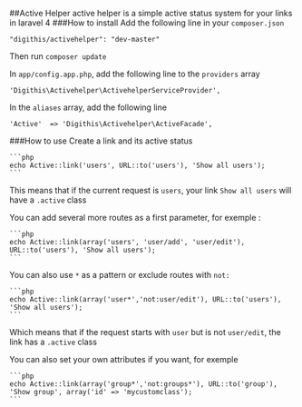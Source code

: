 ##Active Helper
active helper is a simple active status system for your links in laravel 4
###How to install
Add the following line in your `composer.json`
	
	"digithis/activehelper": "dev-master"

Then run `composer update`

In `app/config.app.php`, add the following line to the `providers` array 

	'Digithis\Activehelper\ActivehelperServiceProvider',
	

In the `aliases` array, add the following line

	'Active'  => 'Digithis\Activehelper\ActiveFacade',
	
###How to use
Create a link and its active status

	```php
	echo Active::link('users', URL::to('users'), 'Show all users');
	```
This means that if the current request is `users`, your link `Show all users` will have a `.active` class

You can add several more routes as a first parameter, for exemple :

	```php
	echo Active::link(array('users', 'user/add', 'user/edit'), URL::to('users'), 'Show all users');
	```
	
You can also use `*` as a pattern or exclude routes with `not:`

	```php
	echo Active::link(array('user*','not:user/edit'), URL::to('users'), 'Show all users');
	```
Which means that if the request starts with `user` but is not `user/edit`, the link has a `.active` class

You can also set your own attributes if you want, for exemple

	```php
	echo Active::link(array('group*','not:groups*'), URL::to('group'), 'Show group', array('id' => 'mycustomclass');
	```


